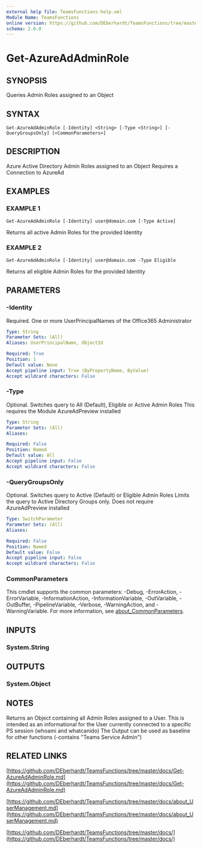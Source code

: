 ```yaml
---
external help file: TeamsFunctions-help.xml
Module Name: TeamsFunctions
online version: https://github.com/DEberhardt/TeamsFunctions/tree/master/docs/Get-AzureAdAdminRole.md
schema: 2.0.0
---
```


# Get-AzureAdAdminRole

## SYNOPSIS
Queries Admin Roles assigned to an Object

## SYNTAX

```
Get-AzureAdAdminRole [-Identity] <String> [-Type <String>] [-QueryGroupsOnly] [<CommonParameters>]
```

## DESCRIPTION
Azure Active Directory Admin Roles assigned to an Object
Requires a Connection to AzureAd

## EXAMPLES

### EXAMPLE 1
```
Get-AzureAdAdminRole [-Identity] user@domain.com [-Type Active]
```

Returns all active Admin Roles for the provided Identity

### EXAMPLE 2
```
Get-AzureAdAdminRole [-Identity] user@domain.com -Type Eligible
```

Returns all eligible Admin Roles for the provided Identity

## PARAMETERS

### -Identity
Required.
One or more UserPrincipalNames of the Office365 Administrator

```yaml
Type: String
Parameter Sets: (All)
Aliases: UserPrincipalName, ObjectId

Required: True
Position: 1
Default value: None
Accept pipeline input: True (ByPropertyName, ByValue)
Accept wildcard characters: False
```

### -Type
Optional.
Switches query to All (Default), Eligible or Active Admin Roles
This requires the Module AzureAdPreview installed

```yaml
Type: String
Parameter Sets: (All)
Aliases:

Required: False
Position: Named
Default value: All
Accept pipeline input: False
Accept wildcard characters: False
```

### -QueryGroupsOnly
Optional.
Switches query to Active (Default) or Eligible Admin Roles
Limits the query to Active Directory Groups only.
Does not require AzureAdPreview installed

```yaml
Type: SwitchParameter
Parameter Sets: (All)
Aliases:

Required: False
Position: Named
Default value: False
Accept pipeline input: False
Accept wildcard characters: False
```

### CommonParameters
This cmdlet supports the common parameters: -Debug, -ErrorAction, -ErrorVariable, -InformationAction, -InformationVariable, -OutVariable, -OutBuffer, -PipelineVariable, -Verbose, -WarningAction, and -WarningVariable. For more information, see [about_CommonParameters](http://go.microsoft.com/fwlink/?LinkID=113216).

## INPUTS

### System.String
## OUTPUTS

### System.Object
## NOTES
Returns an Object containing all Admin Roles assigned to a User.
This is intended as an informational for the User currently connected to a specific PS session (whoami and whatcanido)
The Output can be used as baseline for other functions (-contains "Teams Service Admin")

## RELATED LINKS

[https://github.com/DEberhardt/TeamsFunctions/tree/master/docs/Get-AzureAdAdminRole.md](https://github.com/DEberhardt/TeamsFunctions/tree/master/docs/Get-AzureAdAdminRole.md)

[https://github.com/DEberhardt/TeamsFunctions/tree/master/docs/about_UserManagement.md](https://github.com/DEberhardt/TeamsFunctions/tree/master/docs/about_UserManagement.md)

[https://github.com/DEberhardt/TeamsFunctions/tree/master/docs/](https://github.com/DEberhardt/TeamsFunctions/tree/master/docs/)

